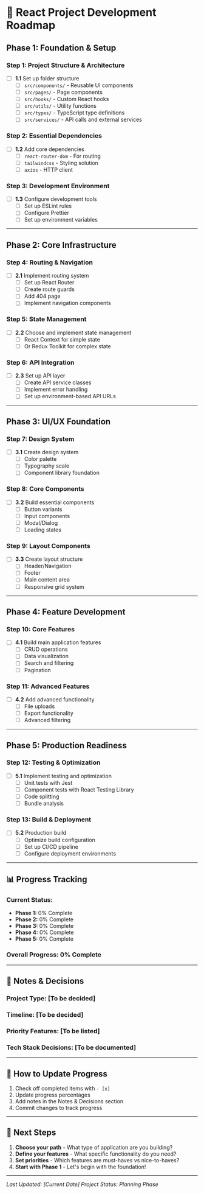# 🚀 React Project Development Roadmap

## **Phase 1: Foundation & Setup**
### Step 1: Project Structure & Architecture
- [ ] **1.1** Set up folder structure
  - [ ] `src/components/` - Reusable UI components
  - [ ] `src/pages/` - Page components
  - [ ] `src/hooks/` - Custom React hooks
  - [ ] `src/utils/` - Utility functions
  - [ ] `src/types/` - TypeScript type definitions
  - [ ] `src/services/` - API calls and external services

### Step 2: Essential Dependencies
- [ ] **1.2** Add core dependencies
  - [ ] `react-router-dom` - For routing
  - [ ] `tailwindcss` - Styling solution
  - [ ] `axios` - HTTP client

### Step 3: Development Environment
- [ ] **1.3** Configure development tools
  - [ ] Set up ESLint rules
  - [ ] Configure Prettier
  - [ ] Set up environment variables

---

## **Phase 2: Core Infrastructure**
### Step 4: Routing & Navigation
- [ ] **2.1** Implement routing system
  - [ ] Set up React Router
  - [ ] Create route guards
  - [ ] Add 404 page
  - [ ] Implement navigation components

### Step 5: State Management
- [ ] **2.2** Choose and implement state management
  - [ ] React Context for simple state
  - [ ] Or Redux Toolkit for complex state

### Step 6: API Integration
- [ ] **2.3** Set up API layer
  - [ ] Create API service classes
  - [ ] Implement error handling
  - [ ] Set up environment-based API URLs

---

## **Phase 3: UI/UX Foundation**
### Step 7: Design System
- [ ] **3.1** Create design system
  - [ ] Color palette
  - [ ] Typography scale
  - [ ] Component library foundation

### Step 8: Core Components
- [ ] **3.2** Build essential components
  - [ ] Button variants
  - [ ] Input components
  - [ ] Modal/Dialog
  - [ ] Loading states

### Step 9: Layout Components
- [ ] **3.3** Create layout structure
  - [ ] Header/Navigation
  - [ ] Footer
  - [ ] Main content area
  - [ ] Responsive grid system

---

## **Phase 4: Feature Development**
### Step 10: Core Features
- [ ] **4.1** Build main application features
  - [ ] CRUD operations
  - [ ] Data visualization
  - [ ] Search and filtering
  - [ ] Pagination

### Step 11: Advanced Features
- [ ] **4.2** Add advanced functionality
  - [ ] File uploads
  - [ ] Export functionality
  - [ ] Advanced filtering

---

## **Phase 5: Production Readiness**
### Step 12: Testing & Optimization
- [ ] **5.1** Implement testing and optimization
  - [ ] Unit tests with Jest
  - [ ] Component tests with React Testing Library
  - [ ] Code splitting
  - [ ] Bundle analysis

### Step 13: Build & Deployment
- [ ] **5.2** Production build
  - [ ] Optimize build configuration
  - [ ] Set up CI/CD pipeline
  - [ ] Configure deployment environments

---

## **📊 Progress Tracking**

### **Current Status:**
- **Phase 1:** 0% Complete
- **Phase 2:** 0% Complete
- **Phase 3:** 0% Complete
- **Phase 4:** 0% Complete
- **Phase 5:** 0% Complete

### **Overall Progress:** 0% Complete

---

## **📝 Notes & Decisions**

### **Project Type:** [To be decided]
### **Timeline:** [To be decided]
### **Priority Features:** [To be listed]
### **Tech Stack Decisions:** [To be documented]

---

## **🔄 How to Update Progress**

1. Check off completed items with `- [x]`
2. Update progress percentages
3. Add notes in the Notes & Decisions section
4. Commit changes to track progress

---

## **🚀 Next Steps**

1. **Choose your path** - What type of application are you building?
2. **Define your features** - What specific functionality do you need?
3. **Set priorities** - Which features are must-haves vs nice-to-haves?
4. **Start with Phase 1** - Let's begin with the foundation!

---

*Last Updated: [Current Date]*
*Project Status: Planning Phase* 